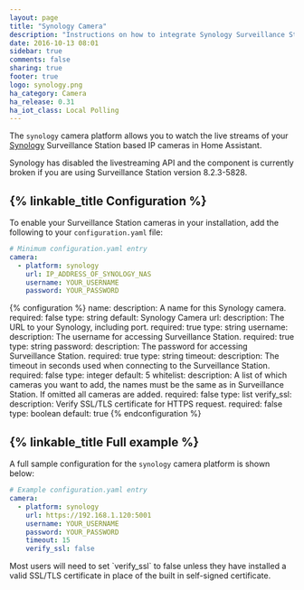 ```yaml
---
layout: page
title: "Synology Camera"
description: "Instructions on how to integrate Synology Surveillance Station cameras within Home Assistant."
date: 2016-10-13 08:01
sidebar: true
comments: false
sharing: true
footer: true
logo: synology.png
ha_category: Camera
ha_release: 0.31
ha_iot_class: Local Polling
---
```


The `synology` camera platform allows you to watch the live streams of your [Synology](https://www.synology.com/) Surveillance Station based IP cameras in Home Assistant.

<p class='note'>
Synology has disabled the livestreaming API and the component is currently broken if you are using Surveillance Station version 8.2.3-5828.
</p>

## {% linkable_title Configuration %}

To enable your Surveillance Station cameras in your installation, add the following to your `configuration.yaml` file:

```yaml
# Minimum configuration.yaml entry
camera:
  - platform: synology
    url: IP_ADDRESS_OF_SYNOLOGY_NAS
    username: YOUR_USERNAME
    password: YOUR_PASSWORD
```

{% configuration %}
name:
  description: A name for this Synology camera.
  required: false
  type: string
  default: Synology Camera
url:
  description: The URL to your Synology, including port.
  required: true
  type: string
username:
  description: The username for accessing Surveillance Station.
  required: true
  type: string
password:
  description: The password for accessing Surveillance Station.
  required: true
  type: string
timeout:
  description: The timeout in seconds used when connecting to the Surveillance Station.
  required: false
  type: integer
  default: 5
whitelist:
  description: A list of which cameras you want to add, the names must be the same as in Surveillance Station. If omitted all cameras are added.
  required: false
  type: list
verify_ssl:
  description: Verify SSL/TLS certificate for HTTPS request.
  required: false
  type: boolean
  default: true
{% endconfiguration %}

## {% linkable_title Full example %}

A full sample configuration for the `synology` camera platform is shown below:

```yaml
# Example configuration.yaml entry
camera:
  - platform: synology
    url: https://192.168.1.120:5001
    username: YOUR_USERNAME
    password: YOUR_PASSWORD
    timeout: 15
    verify_ssl: false
```

<p class='note'>
Most users will need to set `verify_ssl` to false unless they have installed a valid SSL/TLS certificate in place of the built in self-signed certificate.
</p>
